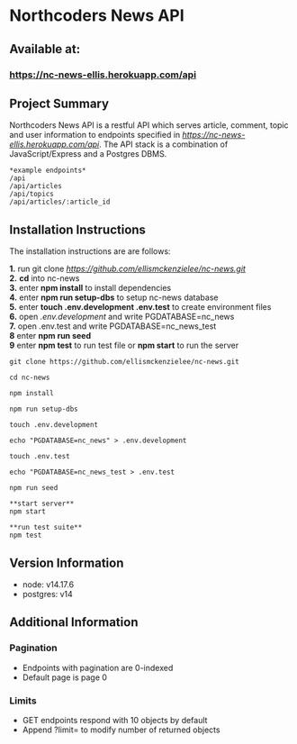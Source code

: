 # Northcoders News API

## Available at:

### https://nc-news-ellis.herokuapp.com/api

## Project Summary

Northcoders News API is a restful API which serves article, comment, topic and user information to endpoints specified in *https://nc-news-ellis.herokuapp.com/api*. The API stack is a combination of JavaScript/Express and a Postgres DBMS.

```http
*example endpoints*
/api
/api/articles
/api/topics
/api/articles/:article_id
```

## Installation Instructions

The installation instructions are are follows:

**1.** run git clone *https://github.com/ellismckenzielee/nc-news.git*  
**2.** **cd** into nc-news  
**3.** enter **npm install** to install dependencies  
**4.** enter **npm run setup-dbs** to setup nc-news database  
**5.** enter **touch .env.development .env.test** to create environment files  
**6.** open _.env.development_ and write PGDATABASE=nc_news  
**7.** open .env.test and write PGDATABASE=nc_news_test  
**8** enter **npm run seed**  
**9** enter **npm test** to run test file or **npm start** to run the server

```
git clone https://github.com/ellismckenzielee/nc-news.git

cd nc-news

npm install

npm run setup-dbs

touch .env.development

echo "PGDATABASE=nc_news" > .env.development

touch .env.test

echo "PGDATABASE=nc_news_test > .env.test

npm run seed

**start server**
npm start

**run test suite**
npm test
```

## Version Information

- node: v14.17.6
- postgres: v14

## Additional Information

### Pagination

- Endpoints with pagination are 0-indexed
- Default page is page 0

### Limits

- GET endpoints respond with 10 objects by default
- Append ?limit= to modify number of returned objects
